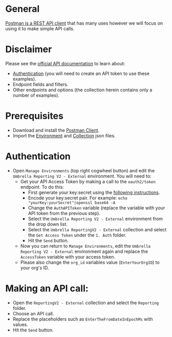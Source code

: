 # General
[Postman is a REST API client](https://www.getpostman.com/) that has many uses however we will focus on using it to make simple API calls.

# Disclaimer
Please see the [official API documentation](https://docs.umbrella.com/umbrella-api/docs/overview) to learn about:
* [Authentication](https://docs.umbrella.com/umbrella-api/docs/authentication-and-errors) (you will need to create an API token to use these examples).
* Endpoint fields and filters.
* Other endpoints and options (the collection herein contains only a number of examples).

# Prerequisites
* Download and install the [Postman Client](https://www.getpostman.com/apps).
* Import the [Environment](https://github.com/CiscoDevNet/cloud-security/blob/master/Umbrella/PostmanExamples/ReportingAPI%20V2/Umbrella%20Reporting%20V2%20-%20External.postman_environment.json) and [Collection](https://github.com/CiscoDevNet/cloud-security/blob/master/Umbrella/PostmanExamples/ReportingAPI%20V2/Umbrella%20ReportingV2%20-%20External.postman_collection.json) json files.

# Authentication
* Open `Manage Environments` (top right cogwheel button) and edit the `Umbrella Reporting V2 - External` environment. You will need to:
  * Get your API Access Token by making a call to the `oauth2/token` endpoint. To do this:
    * First generate your key:secret using the [following instructions](https://docs.umbrella.com/umbrella-api/docs/authentication-and-errors#section-authentication-and-key-management-for-umbrella-ap-is ).
    * Encode your key:secret pair. For example: `echo "yourKey:yourSecret"|openssl base64 -A`
    * Change the `AuthAPIToken` variable (replace the variable with your API token from the previous step).
    * Select the `Umbrella Reporting V2 - External` environment from the drop down list.
    * Select the `Umbrella ReportingV2 - External` collection and select the `Get Access Token` under the `1. Auth` folder.
    * Hit the `Send` button.
  * Now you can return to `Manage Environments`, edit the `Umbrella Reporting V2 - External` environment again and replace the `AccessToken` variable with your access token.
  * Please also change the `org_id` variables value (`EnterYourOrgID`) to your org's ID.

# Making an API call:
* Open the `ReportingV2 - External` collection and select the `Reporting` folder.
* Choose an API call.
* Replace the placeholders such as `EnterTheFromDateInEpochMs` with values.
* Hit the `Send` button.
